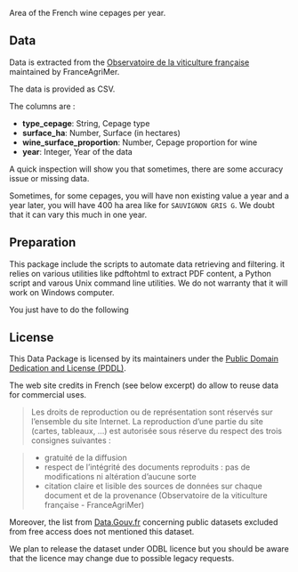 Area of the French wine cepages per year.

## Data

Data is extracted from the [Observatoire de la viticulture française](http://www.observatoire-viti-france.com) maintained by FranceAgriMer.

The data is provided as CSV.

The columns are :

* **type_cepage**: String, Cepage type
* **surface_ha**: Number, Surface (in hectares)
* **wine_surface_proportion**: Number, Cepage proportion for wine
* **year**: Integer, Year of the data

A quick inspection will show you that sometimes, there are some accuracy issue or missing data.

Sometimes, for some cepages, you will have non existing value a year and a year later, you will have 400 ha area like for `SAUVIGNON GRIS G`. We doubt that it can vary this much in one year.

## Preparation

This package include the scripts to automate data retrieving and filtering. it relies on various utilities like pdftohtml to extract PDF content, a Python script and varous Unix command line utilities. We do not warranty that it will work on Windows computer.

You just have to do the following

## License

This Data Package is licensed by its maintainers under the [Public Domain Dedication and License (PDDL)](http://opendatacommons.org/licenses/pddl/1.0/).

The web site credits in French (see below excerpt) do allow to reuse data for commercial uses.

> Les droits de reproduction ou de représentation sont réservés sur l’ensemble du site Internet. La reproduction d’une partie du site (cartes, tableaux, …) est autorisée sous réserve du respect des trois consignes suivantes :

>    * gratuité de la diffusion
>    * respect de l’intégrité des documents reproduits : pas de modifications ni altération d’aucune sorte
>    * citation claire et lisible des sources de données sur chaque document et de la provenance (Observatoire de la viticulture française - FranceAgriMer)

Moreover, the list from [Data.Gouv.fr](https://www.data.gouv.fr/fr/Redevances) concerning public datasets excluded from free access does not mentioned this dataset.

We plan to release the dataset under ODBL licence but you should be aware that the licence may change due to possible legacy requests.